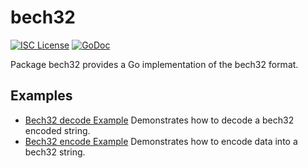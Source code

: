 bech32
==========

[![ISC License](http://img.shields.io/badge/license-ISC-blue.svg)](https://choosealicense.com/licenses/isc/)
[![GoDoc](https://godoc.org/github.com/sedraxnet/sedraxd/util/bech32?status.png)](http://godoc.org/github.com/sedraxnet/sedraxd/util/bech32)

Package bech32 provides a Go implementation of the bech32 format.

## Examples

* [Bech32 decode Example](http://godoc.org/github.com/sedraxnet/sedraxd/util/bech32#example-Bech32Decode)
  Demonstrates how to decode a bech32 encoded string.
* [Bech32 encode Example](http://godoc.org/github.com/sedraxnet/sedraxd/util/bech32#example-BechEncode)
  Demonstrates how to encode data into a bech32 string.

